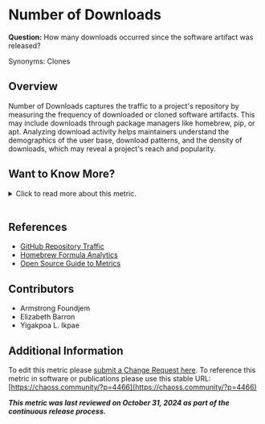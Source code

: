 # Number of Downloads

**Question:** How many downloads occurred since the software artifact was released?  

Synonyms: Clones

## Overview
Number of Downloads captures the traffic to a project's repository by measuring the frequency of downloaded or cloned software artifacts. This may include downloads through package managers like homebrew, pip, or apt. Analyzing download activity helps maintainers understand the demographics of the user base, download patterns, and the density of downloads, which may reveal a project's reach and popularity.

## Want to Know More?

<span markdown="1"><details>
<summary>Click to read more about this metric.</summary>

### Data Collection Strategies
- **Platform Data**: Use download counts from hosting platforms (e.g., GitHub, SourceForge) if available.
- **System Logs**: Retrieve logs where software downloads or updates are recorded.
- **Web Scraping**: Gather data from web analytics, such as traffic to download pages.
- **Package Managers**: If distributed via package managers, consult their APIs for download counts.

### Filters
- **Timeframe**: View download activity within a specific date range.
- **Format/Platform/OS**: Analyze downloads by platform, such as OS or mobile vs. desktop.
- **Geolocation/Channels**: Identify download sources by region.
- **Programming Languages**: Track downloads of different language-specific packages (e.g., Python, Julia).
- **Package Type**: Look at package-specific downloads (e.g., pip, PyPi packages).
- **APIs**: (eg., cloud based such as boto3/awscli, gcloud )
- **Version**: Examine downloads by software version to understand adoption of new updates.
- **Mobile versus Desktop**

It is important to note that some software can be downloaded multiple times on the same system, and different versions of the same software too.

### Visualizations
- **Traffic Activity on GitHub**  
  ![Example chart showing traffic activity from GitHub](https://github.com/chaoss/wg-evolution/blob/main/focus-areas/community-growth/images/traffic-github.png)  
  *Figure 1: Traffic activity visualization for GitHub repositories*

- **Download Activity on SourceForge**  
  ![Example chart showing number of downloads from SourceForge](https://github.com/chaoss/wg-evolution/blob/main/focus-areas/community-growth/images/number-of-downloads-sourceforge.png)  
  *Figure 2: Download activity visualization for SourceForge projects*

</details></span><br>

## References
- [GitHub Repository Traffic](https://docs.github.com/en/repositories/viewing-activity-and-data-for-your-repository/viewing-traffic-to-a-repository)
- [Homebrew Formula Analytics](https://formulae.brew.sh/analytics/install/365d/)
- [Open Source Guide to Metrics](https://opensource.guide/metrics/)

## Contributors
- Armstrong Foundjem
- Elizabeth Barron
- Yigakpoa L. Ikpae

## Additional Information
To edit this metric please [submit a Change Request here](https://github.com/chaoss/wg-evolution/blob/main/focus-areas/community-growth/number-of-downloads.md).
To reference this metric in software or publications please use this stable URL: [https://chaoss.community/?p=4466](https://chaoss.community/?p=4466)

***This metric was last reviewed on October 31, 2024 as part of the continuous release process.***

<!-- # For groupings in the knowledge base
Context tags: Software Usage, Project Health, Community Engagement, Data Collection
Keyword tags: Downloads, Clones, User Demographics, Package Managers, Traffic Analysis, Platform Analytics
-->
